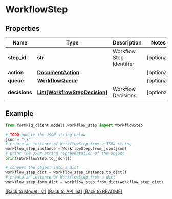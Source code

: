 # WorkflowStep


## Properties

Name | Type | Description | Notes
------------ | ------------- | ------------- | -------------
**step_id** | **str** | Workflow Step Identifier | [optional] 
**action** | [**DocumentAction**](DocumentAction.md) |  | [optional] 
**queue** | [**WorkflowQueue**](WorkflowQueue.md) |  | [optional] 
**decisions** | [**List[WorkflowStepDecision]**](WorkflowStepDecision.md) | Workflow Decisions | [optional] 

## Example

```python
from formkiq_client.models.workflow_step import WorkflowStep

# TODO update the JSON string below
json = "{}"
# create an instance of WorkflowStep from a JSON string
workflow_step_instance = WorkflowStep.from_json(json)
# print the JSON string representation of the object
print(WorkflowStep.to_json())

# convert the object into a dict
workflow_step_dict = workflow_step_instance.to_dict()
# create an instance of WorkflowStep from a dict
workflow_step_form_dict = workflow_step.from_dict(workflow_step_dict)
```
[[Back to Model list]](../README.md#documentation-for-models) [[Back to API list]](../README.md#documentation-for-api-endpoints) [[Back to README]](../README.md)



